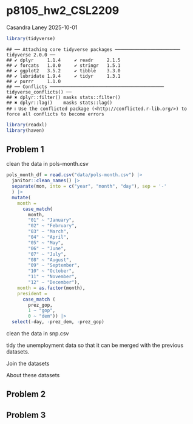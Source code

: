 p8105_hw2_CSL2209
================
Casandra Laney
2025-10-01

``` r
library(tidyverse)
```

    ## ── Attaching core tidyverse packages ──────────────────────── tidyverse 2.0.0 ──
    ## ✔ dplyr     1.1.4     ✔ readr     2.1.5
    ## ✔ forcats   1.0.0     ✔ stringr   1.5.1
    ## ✔ ggplot2   3.5.2     ✔ tibble    3.3.0
    ## ✔ lubridate 1.9.4     ✔ tidyr     1.3.1
    ## ✔ purrr     1.1.0     
    ## ── Conflicts ────────────────────────────────────────── tidyverse_conflicts() ──
    ## ✖ dplyr::filter() masks stats::filter()
    ## ✖ dplyr::lag()    masks stats::lag()
    ## ℹ Use the conflicted package (<http://conflicted.r-lib.org/>) to force all conflicts to become errors

``` r
library(readxl)
library(haven)
```

## Problem 1

clean the data in pols-month.csv

``` r
pols_month_df = read.csv("data/pols-month.csv") |>
  janitor::clean_names() |>
  separate(mon, into = c("year", "month", "day"), sep = '-'
  ) |>
  mutate(
    month =
      case_match(
        month,
        "01" ~ "January",
        "02" ~ "February",
        "03" ~ "March",
        "04" ~ "April",
        "05" ~ "May",
        "06" ~ "June",
        "07" ~ "July",
        "08" ~ "August",
        "09" ~ "September",
        "10" ~ "October",
        "11" ~ "November",
        "12" ~ "December"),
    month = as.factor(month),
    president = 
      case_match (
        prez_gop,
        1 ~ "gop",
        0 ~ "dem")) |>
  select(-day, -prez_dem, -prez_gop)
```

clean the data in snp.csv

tidy the unemployment data so that it can be merged with the previous
datasets.

Join the datasets

About these datasets

## Problem 2

## Problem 3
